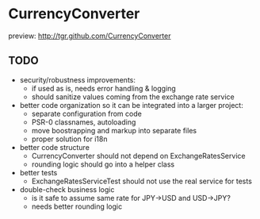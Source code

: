 CurrencyConverter
=================

preview: http://tgr.github.com/CurrencyConverter

TODO
----

* security/robustness improvements:
    * if used as is, needs error handling & logging
    * should sanitize values coming from the exchange rate service
* better code organization so it can be integrated into a larger project:
    * separate configuration from code
    * PSR-0 classnames, autoloading
    * move boostrapping and markup into separate files
    * proper solution for i18n
* better code structure
    * CurrencyConverter should not depend on ExchangeRatesService
    * rounding logic should go into a helper class
* better tests
    * ExchangeRatesServiceTest should not use the real service for tests
* double-check business logic
    * is it safe to assume same rate for JPY->USD and USD->JPY?
    * needs better rounding logic
